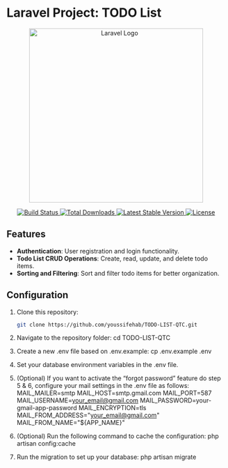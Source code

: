 # Laravel Project: TODO List

<p align="center">
  <a href="https://laravel.com" target="_blank">
    <img src="https://raw.githubusercontent.com/laravel/art/master/logo-lockup/5%20SVG/2%20CMYK/1%20Full%20Color/laravel-logolockup-cmyk-red.svg" width="400" alt="Laravel Logo">
  </a>
</p>

<p align="center">
  <a href="https://github.com/laravel/framework/actions">
    <img src="https://github.com/laravel/framework/workflows/tests/badge.svg" alt="Build Status">
  </a>
  <a href="https://packagist.org/packages/laravel/framework">
    <img src="https://img.shields.io/packagist/dt/laravel/framework" alt="Total Downloads">
  </a>
  <a href="https://packagist.org/packages/laravel/framework">
    <img src="https://img.shields.io/packagist/v/laravel/framework" alt="Latest Stable Version">
  </a>
  <a href="https://packagist.org/packages/laravel/framework">
    <img src="https://img.shields.io/packagist/l/laravel/framework" alt="License">
  </a>
</p>

## Features

- **Authentication**: User registration and login functionality.
- **Todo List CRUD Operations**: Create, read, update, and delete todo items.
- **Sorting and Filtering**: Sort and filter todo items for better organization.

## Configuration

1. Clone this repository:

   ```bash
   git clone https://github.com/youssifehab/TODO-LIST-QTC.git

2. Navigate to the repository folder: cd TODO-LIST-QTC

3. Create a new .env file based on .env.example: cp .env.example .env

4. Set your database environment variables in the .env file.

5. (Optional) If you want to activate the “forgot password” feature do step 5 & 6, configure your mail settings in the .env file as follows:
MAIL_MAILER=smtp
MAIL_HOST=smtp.gmail.com
MAIL_PORT=587
MAIL_USERNAME=your_email@gmail.com
MAIL_PASSWORD=your-gmail-app-password
MAIL_ENCRYPTION=tls
MAIL_FROM_ADDRESS="your_email@gmail.com"
MAIL_FROM_NAME="${APP_NAME}"

6. (Optional) Run the following command to cache the configuration: php artisan config:cache

7. Run the migration to set up your database: php artisan migrate


